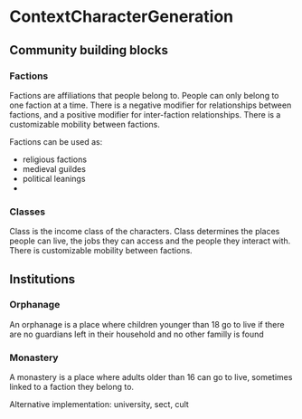 # ContextCharacterGeneration



## Community building blocks
### Factions
Factions are affiliations that people belong to. People can only belong to one faction at a time. There is a negative modifier for relationships between factions, and a positive modifier for inter-faction relationships. There is a customizable mobility between factions.

Factions can be used as: 
- religious factions
- medieval guildes
- political leanings
-
### Classes
Class is the income class of the characters. Class determines the places people can live, the jobs they can access and the people they interact with. There is customizable mobility between factions.


## Institutions
### Orphanage
An orphanage is a place where children younger than 18 go to live if there are no guardians left in their household and no other familly is found

### Monastery
A monastery is a place where adults older than 16 can go to live, sometimes linked to a faction they belong to.

Alternative implementation: university, sect, cult
